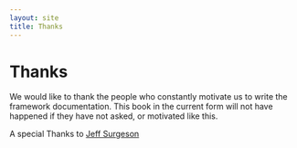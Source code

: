 ```yaml
---
layout: site
title: Thanks
---
```


# Thanks #

We would like to thank the people who constantly motivate us 
to write the framework documentation. This book in the current form 
will not have happened if they have not asked, or motivated like this.

A special Thanks to [Jeff Surgeson](https://github.com/jsurgeson)
